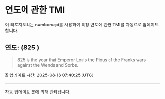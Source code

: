 
# 연도에 관한 TMI

이 리포지토리는 numbersapi를 사용하여 특정 년도에 관한 TMI를 자동으로 업데이트합니다.

## 연도: (825 )
> 825 is the year that Emperor Louis the Pious of the Franks wars against the Wends and Sorbs.

⏳ 업데이트 시간: 2025-08-13 07:40:25 (UTC)

---
자동 업데이트 봇에 의해 관리됩니다.
